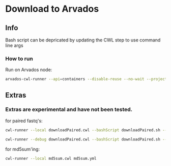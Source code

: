 # Download to Arvados

## Info

Bash script can be depricated by updating the CWL step to use command line args

### How to run

Run on Arvados node:

   ``` bash
   arvados-cwl-runner --api=containers --disable-reuse --no-wait --project-uuid [project uuid] download-wf.cwl yml/[your specified yml]
   ```

## Extras

### Extras are experimental and have not been tested.

for paired fastq's:

   ``` bash
   cwl-runner --local downloadPaired.cwl --bashScript downloadPaired.sh --urlFile 2-paired.txt
   ```

   ``` bash
   cwl-runner --debug downloadPaired.cwl --bashScript downloadPaired.sh --urlFile 2-paired.txt
   ```

for md5sum'ing:

   ``` bash
   cwl-runner --local md5sum.cwl md5sum.yml
   ```
